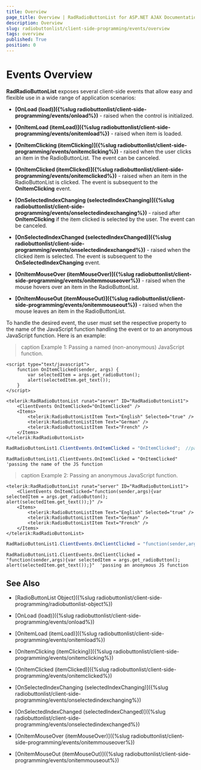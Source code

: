 ```yaml
---
title: Overview
page_title: Overview | RadRadioButtonList for ASP.NET AJAX Documentation
description: Overview
slug: radiobuttonlist/client-side-programming/events/overview
tags: overview
published: True
position: 0
---
```


# Events Overview

**RadRadioButtonList** exposes several client-side events that allow easy and flexible use in a wide range of application scenarios:

* **[OnLoad (load)]({%slug radiobuttonlist/client-side-programming/events/onload%})** - raised when the control is initialized.

* **[OnItemLoad (itemLoad)]({%slug radiobuttonlist/client-side-programming/events/onitemload%})** - raised when item is loaded.

* **[OnItemClicking (itemClicking)]({%slug radiobuttonlist/client-side-programming/events/onitemclicking%})** - raised when the user clicks an item in the RadioButtonList. The event can be canceled.

* **[OnItemClicked (itemClicked)]({%slug radiobuttonlist/client-side-programming/events/onitemclicked%})** - raised when an item in the RadioButtonList is clicked. The event is subsequent to the **OnItemClicking** event.

* **[OnSelectedIndexChanging (selectedIndexChanging)]({%slug radiobuttonlist/client-side-programming/events/onselectedindexchanging%})** - raised after **OnItemClicking** if the item clicked is selected by the user. The event can be canceled.

* **[OnSelectedIndexChanged (selectedIndexChanged)]({%slug radiobuttonlist/client-side-programming/events/onselectedindexchanged%})** - raised when the clicked item is selected. The event is subsequent to the **OnSelectedIndexChanging** event.

* **[OnItemMouseOver (itemMouseOver)]({%slug radiobuttonlist/client-side-programming/events/onitemmouseover%})** - raised when the mouse hovers over an item in the RadioButtonList.

* **[OnItemMouseOut (itemMouseOut)]({%slug radiobuttonlist/client-side-programming/events/onitemmouseout%})** - raised when the mouse leaves an item in the RadioButtonList.

To handle the desired event, the user must set the respective property to the name of the JavaScript function handling the event or to an anonymous JavaScript function. Here is an example:

>caption Example 1: Passing a named (non-anonymous) JavaScript function.

````ASP.NET
<script type="text/javascript">
	function OnItemClicked(sender, args) {
		var selectedItem = args.get_radioButton();
		alert(selectedItem.get_text());
	}
</script>

<telerik:RadRadioButtonList runat="server" ID="RadRadioButtonList1">
    <ClientEvents OnItemClicked="OnItemClicked" />
    <Items>
        <telerik:RadioButtonListItem Text="English" Selected="true" />
        <telerik:RadioButtonListItem Text="German" />
        <telerik:RadioButtonListItem Text="French" />
    </Items>
</telerik:RadRadioButtonList>
````

````C#
RadRadioButtonList1.ClientEvents.OnItemClicked = "OnItemClicked";  //passing the name of the JS function
````
````VB
RadRadioButtonList1.ClientEvents.OnItemClicked = "OnItemClicked"  'passing the name of the JS function
````


>caption Example 2: Passing an anonymous JavaScript function.

````ASP.NET
<telerik:RadRadioButtonList runat="server" ID="RadRadioButtonList1">
    <ClientEvents OnItemClicked="function(sender,args){var selectedItem = args.get_radioButton(); alert(selectedItem.get_text());}" />
    <Items>
        <telerik:RadioButtonListItem Text="English" Selected="true" />
        <telerik:RadioButtonListItem Text="German" />
        <telerik:RadioButtonListItem Text="French" />
    </Items>
</telerik:RadRadioButtonList>
````

````C#
RadRadioButtonList1.ClientEvents.OnClientClicked = "function(sender,args){var selectedItem = args.get_radioButton(); alert(selectedItem.get_text());}"; //passing an anonymous JS function
````
````VB
RadRadioButtonList1.ClientEvents.OnClientClicked = "function(sender,args){var selectedItem = args.get_radioButton(); alert(selectedItem.get_text());}"  'passing an anonymous JS function
````


## See Also

* [RadioButtonList Object]({%slug radiobuttonlist/client-side-programming/radiobuttonlist-object%})

* [OnLoad (load)]({%slug radiobuttonlist/client-side-programming/events/onload%})

* [OnItemLoad (itemLoad)]({%slug radiobuttonlist/client-side-programming/events/onitemload%})

* [OnItemClicking (itemClicking)]({%slug radiobuttonlist/client-side-programming/events/onitemclicking%})

* [OnItemClicked (itemClicked)]({%slug radiobuttonlist/client-side-programming/events/onitemclicked%})

* [OnSelectedIndexChanging (selectedIndexChanging)]({%slug radiobuttonlist/client-side-programming/events/onselectedindexchanging%})

* [OnSelectedIndexChanged (selectedIndexChanged)]({%slug radiobuttonlist/client-side-programming/events/onselectedindexchanged%})

* [OnItemMouseOver (itemMouseOver)]({%slug radiobuttonlist/client-side-programming/events/onitemmouseover%})

* [OnItemMouseOut (itemMouseOut)]({%slug radiobuttonlist/client-side-programming/events/onitemmouseout%})




